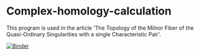 # Complex-homology-calculation
This program is used in the article 'The Topology of the Milnor Fiber of the Quasi-Ordinary Singularities with a single Characteristic Pair'.

[![Binder](https://mybinder.org/badge_logo.svg)](https://mybinder.org/v2/gh/psisaza/Complex-homology-calculation/master?filepath=CalculoHomologiaCompleja.ipynb)
